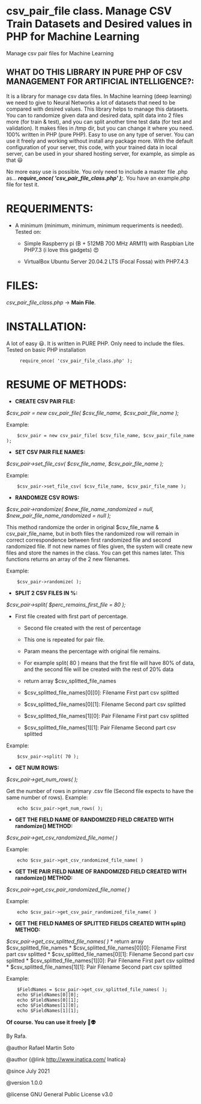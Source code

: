 # csv_pair_file class. Manage CSV Train Datasets and Desired values in PHP for Machine Learning
Manage csv pair files for Machine Learning


 ## WHAT DO THIS LIBRARY IN PURE PHP OF CSV MANAGEMENT FOR ARTIFICIAL INTELLIGENCE?:
It is a library for manage csv data files. In Machine learning (deep learning) we need to give to Neural Networks a lot of datasets that need to be compared with desired values. This library helps to manage this datasets. You can to randomize given data and desired data, split data into 2 files more (for train & test), and you can split another time test data (for test and validation). It makes files in /tmp dir, but you can change it where you need. 100% written in PHP (pure PHP). Easy to use on any type of server. You can use it freely and working without install any package more. With the default configuration of your server, this code, with your trained data in local server, can be used in your shared hosting server, for example, as simple as that :smiley:

No more easy use is possible. You only need to include a master file .php as... **_require_once( 'csv_pair_file_class.php' );_**. You have an example.php file for test it.


 # REQUERIMENTS:
 
 - A minimum (minimum, minimum, minimum requeriments is needed). Tested on:
 		
    - Simple Raspberry pi (B +	512MB	700 MHz ARM11) with Raspbian Lite PHP7.3 (i love this gadgets)  :heart_eyes:
 		
    - VirtualBox Ubuntu Server 20.04.2 LTS (Focal Fossa) with PHP7.4.3
 
 
  # FILES:
 *csv_pair_file_class.php* -> **Main File**.
 
 
 # INSTALLATION:
 A lot of easy :smiley:. It is written in PURE PHP. Only need to include the files. Tested on basic PHP installation
 
         require_once( 'csv_pair_file_class.php' );
 
 
# RESUME OF METHODS:

- **CREATE CSV PAIR FILE:**
 
*$csv_pair = new csv_pair_file( $csv_file_name, $csv_pair_file_name );*

Example:

        $csv_pair = new csv_pair_file( $csv_file_name, $csv_pair_file_name );



- **SET CSV PAIR FILE NAMES:**

*$csv_pair->set_file_csv( $csv_file_name, $csv_pair_file_name );*

Example:

        $csv_pair->set_file_csv( $csv_file_name, $csv_pair_file_name );
	
	
- **RANDOMIZE CSV ROWS:**

*$csv_pair->randomize( $new_file_name_randomized = null, $new_pair_file_name_randomized = null );*

This method randomize the order in original $csv_file_name & csv_pair_file_name, but in both files the randomized row will remain in correct correspondence between first randomized file and second randomized file. If not new names of files given, the system will create new files and store the names in the class. You can get this names later. This functions returns an array of the 2 new filenames.

Example:

        $csv_pair->randomize( );



- **SPLIT 2 CSV FILES IN %:**

*$csv_pair->split( $perc_remains_first_file = 80 );*

   * First file created with first part of percentage.
	 * Second file created with the rest of percentage
	 * This one is repeated for pair file.
	 
	 * Param means the percentage with original file remains.
	 * For example split( 80 ) means that the first file will have 80% of data, and the second file will be created with the rest of 20% data
	 * return array $csv_splitted_file_names
	 * $csv_splitted_file_names[0][0]: Filename First part csv splitted
	 * $csv_splitted_file_names[0][1]: Filename Second part csv splitted
	 * $csv_splitted_file_names[1][0]: Pair Filename First part csv splitted
	 * $csv_splitted_file_names[1][1]: Pair Filename Second part csv splitted

Example:

        $csv_pair->split( 70 );



- **GET NUM ROWS:**

*$csv_pair->get_num_rows( );*

Get the number of rows in primary .csv file (Second file expects to have the same number of rows).
Example:

        echo $csv_pair->get_num_rows( );



- **GET THE FIELD NAME OF RANDOMIZED FIELD CREATED WITH randomize() METHOD:**

*$csv_pair->get_csv_randomized_file_name( )*

Example:

        echo $csv_pair->get_csv_randomized_file_name( )



- **GET THE PAIR FIELD NAME OF RANDOMIZED FIELD CREATED WITH randomize() METHOD:**

*$csv_pair->get_csv_pair_randomized_file_name( )*

Example:

        echo $csv_pair->get_csv_pair_randomized_file_name( )



- **GET THE FIELD NAMES OF SPLITTED FIELDS CREATED WITH split() METHOD:**

*$csv_pair->get_csv_splitted_file_names( )*
	 * return array $csv_splitted_file_names
	 * $csv_splitted_file_names[0][0]: Filename First part csv splitted
	 * $csv_splitted_file_names[0][1]: Filename Second part csv splitted
	 * $csv_splitted_file_names[1][0]: Pair Filename First part csv splitted
	 * $csv_splitted_file_names[1][1]: Pair Filename Second part csv splitted

Example:

        $FieldNames = $csv_pair->get_csv_splitted_file_names( );
        echo $FieldNames[0][0];
        echo $FieldNames[0][1];
        echo $FieldNames[1][0];
        echo $FieldNames[1][1];

 
 **Of course. You can use it freely :vulcan_salute::alien:**
 
 By Rafa.
 
 
 @author Rafael Martin Soto
 
 @author {@link http://www.inatica.com/ Inatica}
 
 @since July 2021
 
 @version 1.0.0
 
 @license GNU General Public License v3.0

